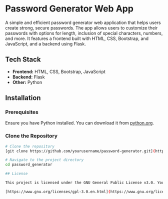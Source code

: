 

# Password Generator Web App

A simple and efficient password generator web application that helps users create strong, secure passwords. The app allows users to customize their passwords with options for length, inclusion of special characters, numbers, and more. It features a frontend built with HTML, CSS, Bootstrap, and JavaScript, and a backend using Flask.

## Tech Stack

- **Frontend:** HTML, CSS, Bootstrap, JavaScript
- **Backend:** Flask
- **Other:** Python

## Installation

### Prerequisites

Ensure you have Python installed. You can download it from [python.org](https://www.python.org/).

### Clone the Repository

```bash
# Clone the repository
[git clone https://github.com/yourusername/password-generator.git](https://github.com/pk-kryptonite/password_generator.git)

# Navigate to the project directory
cd password_generator

## License

This project is licensed under the GNU General Public License v3.0. You may not use this file except in compliance with the License. You may obtain a copy of the License at:

[https://www.gnu.org/licenses/gpl-3.0.en.html](https://www.gnu.org/licenses/gpl-3.0.en.html)
